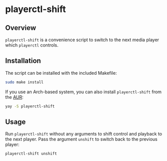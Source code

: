 # playerctl-shift

## Overview

`playerctl-shift` is a convenience script to switch to the next media player which `playerctl` controls.

## Installation

The script can be installed with the included Makefile:

```bash
sudo make install
```

If you use an Arch-based system, you can also install `playerctl-shift` from the
[AUR](https://aur.archlinux.org/packages/playerctl-shift):

```bash
yay -S playerctl-shift
```

## Usage

Run `playerctl-shift` without any arguments to shift control and playback to the next player. Pass the argument
`unshift` to switch back to the previous player:

```bash
playerctl-shift unshift
```
